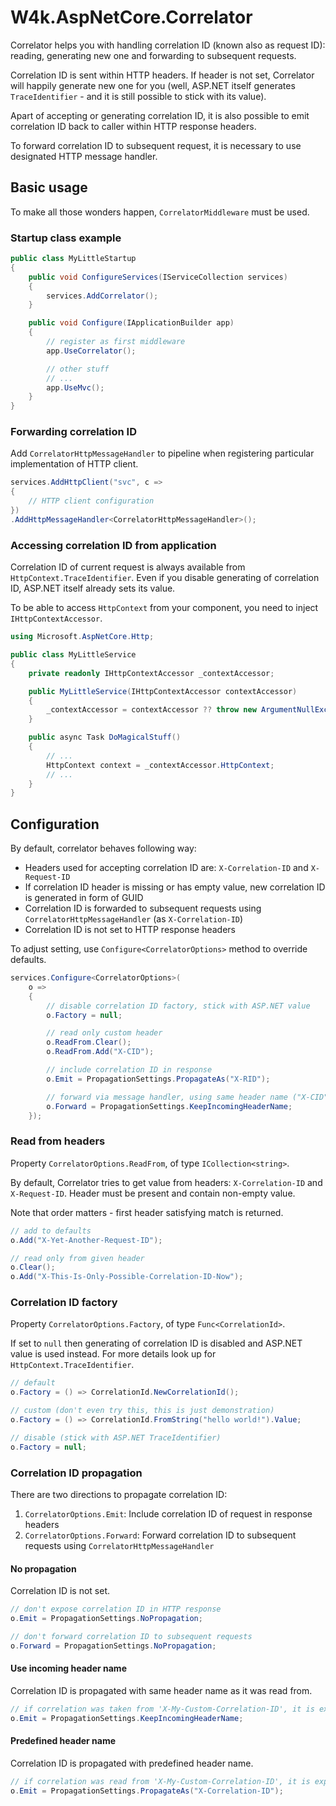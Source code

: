 # W4k.AspNetCore.Correlator

Correlator helps you with handling correlation ID (known also as request ID):
reading, generating new one and forwarding to subsequent requests.

Correlation ID is sent within HTTP headers. If header is not set,
Correlator will happily generate new one for you (well, ASP.NET itself generates
`TraceIdentifier` - and it is still possible to stick with its value).

Apart of accepting or generating correlation ID, it is also possible to emit correlation ID
back to caller within HTTP response headers.

To forward correlation ID to subsequent request, it is necessary to use
designated HTTP message handler.

## Basic usage

To make all those wonders happen, `CorrelatorMiddleware` must be used.

### Startup class example
```csharp
public class MyLittleStartup
{
    public void ConfigureServices(IServiceCollection services)
    {
        services.AddCorrelator();
    }

    public void Configure(IApplicationBuilder app)
    {
        // register as first middleware
        app.UseCorrelator();

        // other stuff
        // ...
        app.UseMvc();
    }
}
```

### Forwarding correlation ID

Add `CorrelatorHttpMessageHandler` to pipeline when registering particular implementation of HTTP client.

```csharp
services.AddHttpClient("svc", c =>
{
    // HTTP client configuration
})
.AddHttpMessageHandler<CorrelatorHttpMessageHandler>();
```

### Accessing correlation ID from application

Correlation ID of current request is always available from `HttpContext.TraceIdentifier`.
Even if you disable generating of correlation ID, ASP.NET itself already sets its value.

To be able to access `HttpContext` from your component, you need to inject `IHttpContextAccessor`.

```csharp
using Microsoft.AspNetCore.Http;

public class MyLittleService
{
    private readonly IHttpContextAccessor _contextAccessor;

    public MyLittleService(IHttpContextAccessor contextAccessor)
    {
        _contextAccessor = contextAccessor ?? throw new ArgumentNullException(nameof(contextAccessor));
    }

    public async Task DoMagicalStuff()
    {
        // ...
        HttpContext context = _contextAccessor.HttpContext;
        // ...
    }
}
```

## Configuration

By default, correlator behaves following way:

- Headers used for accepting correlation ID are: `X-Correlation-ID` and `X-Request-ID`
- If correlation ID header is missing or has empty value, new correlation ID is generated in form of GUID
- Correlation ID is forwarded to subsequent requests using `CorrelatorHttpMessageHandler` (as `X-Correlation-ID`)
- Correlation ID is not set to HTTP response headers

To adjust setting, use `Configure<CorrelatorOptions>` method to override defaults.

```csharp
services.Configure<CorrelatorOptions>(
    o =>
    {
        // disable correlation ID factory, stick with ASP.NET value
        o.Factory = null;

        // read only custom header
        o.ReadFrom.Clear();
        o.ReadFrom.Add("X-CID");

        // include correlation ID in response
        o.Emit = PropagationSettings.PropagateAs("X-RID");

        // forward via message handler, using same header name ("X-CID")
        o.Forward = PropagationSettings.KeepIncomingHeaderName;
    });
```

### Read from headers

Property `CorrelatorOptions.ReadFrom`, of type `ICollection<string>`.

By default, Correlator tries to get value from headers: `X-Correlation-ID` and `X-Request-ID`.
Header must be present and contain non-empty value.

Note that order matters - first header satisfying match is returned.

```csharp
// add to defaults
o.Add("X-Yet-Another-Request-ID");

// read only from given header
o.Clear();
o.Add("X-This-Is-Only-Possible-Correlation-ID-Now");
```

### Correlation ID factory

Property `CorrelatorOptions.Factory`, of type `Func<CorrelationId>`.

If set to `null` then generating of correlation ID is disabled and ASP.NET value is used instead.
For more details look up for `HttpContext.TraceIdentifier`.

```csharp
// default
o.Factory = () => CorrelationId.NewCorrelationId();

// custom (don't even try this, this is just demonstration)
o.Factory = () => CorrelationId.FromString("hello world!").Value;

// disable (stick with ASP.NET TraceIdentifier)
o.Factory = null;
```

### Correlation ID propagation

There are two directions to propagate correlation ID:

1. `CorrelatorOptions.Emit`: Include correlation ID of request in response headers
2. `CorrelatorOptions.Forward`: Forward correlation ID to subsequent requests using `CorrelatorHttpMessageHandler`

#### No propagation

Correlation ID is not set.

```csharp
// don't expose correlation ID in HTTP response
o.Emit = PropagationSettings.NoPropagation;

// don't forward correlation ID to subsequent requests
o.Forward = PropagationSettings.NoPropagation;
```

#### Use incoming header name

Correlation ID is propagated with same header name as it was read from.

```csharp
// if correlation was taken from 'X-My-Custom-Correlation-ID', it is exposed with same header
o.Emit = PropagationSettings.KeepIncomingHeaderName;
```

#### Predefined header name

Correlation ID is propagated with predefined header name.

```csharp
// if correlation was read from 'X-My-Custom-Correlation-ID', it is exposed as 'X-Correlation-ID'
o.Emit = PropagationSettings.PropagateAs("X-Correlation-ID");
```